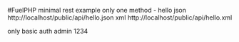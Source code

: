 #FuelPHP minimal rest example
only one method - hello
json
http://localhost/public/api/hello.json
xml
http://localhost/public/api/hello.xml

only basic auth
admin
1234